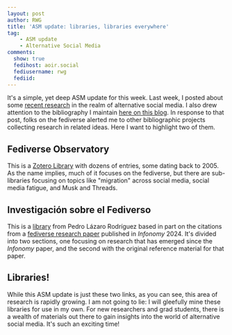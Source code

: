 ```yaml
---
layout: post
author: RWG
title: 'ASM update: libraries, libraries everywhere'
tag:
    - ASM update
    - Alternative Social Media
comments: 
  show: true
  fedihost: aoir.social
  fediusername: rwg
  fediid:
---
```

It's a simple, yet deep ASM update for this week. Last week, I posted about some [recent research](/2024/11/22/ASMupdateResearch.html) in the realm of alternative social media. I also drew attention to the bibliography I maintain [here on this blog](/bib.html). In response to that post, folks on the fediverse alerted me to other bibliographic projects collecting research in related ideas. Here I want to highlight two of them.

<!-- more -->

## Fediverse Observatory

This is a [Zotero Library](https://www.zotero.org/groups/4861035/fediverse_observatory/items/LFCK293Q/library) with dozens of entries, some dating back to 2005. As the name implies, much of it focuses on the fediverse, but there are sub-libraries focusing on topics like "migration" across social media, social media fatigue, and Musk and Threads.

## Investigación sobre el Fediverso

This is a [library](https://www.pedrolr.es/research/infonomy2024/fediverseresearch.html) from Pedro Lázaro Rodríguez based in part on the citations from a [fediverse research paper](https://infonomy.scimagoepi.com/index.php/infonomy/article/view/34) published in _Infonomy_ 2024. It's divided into two sections, one focusing on research that has emerged since the _Infonomy_ paper, and the second with the original reference material for that paper.

## Libraries!

While this ASM update is just these two links, as you can see, this area of research is rapidly growing. I am not going to lie: I will gleefully mine these libraries for use in my own. For new researchers and grad students, there is a wealth of materials out there to gain insights into the world of alternative social media. It's such an exciting time!
